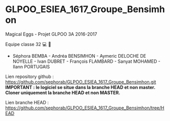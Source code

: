 # GLPOO_ESIEA_1617_Groupe_Bensimhon

Magical Eggs - Projet GLPOO 3A 2016-2017

Equipe classe 32 :computer: :egg:
- Séphora BEMBA - Andréa BENSIMHON - Aymeric DELOCHE DE NOYELLE - Ivan DUBRET - François FLAMBARD - Sanyat MOHAMED - Ilann PORTUGAIS



Lien repository github : 
https://github.com/sephorab/GLPOO_ESIEA_1617_Groupe_Bensimhon.git
**IMPORTANT : le logiciel se situe dans la branche HEAD et non master. Cloner uniquement la branche HEAD et non MASTER.**

Lien branche HEAD :
https://github.com/sephorab/GLPOO_ESIEA_1617_Groupe_Bensimhon/tree/HEAD
